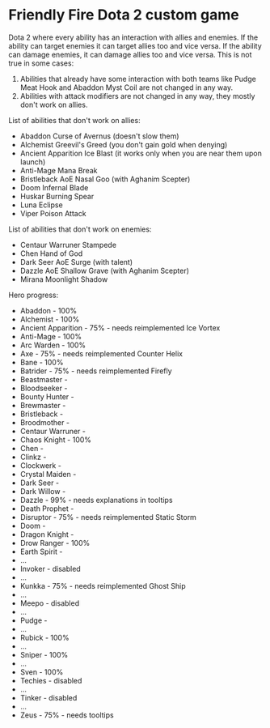 # Friendly Fire Dota 2 custom game
Dota 2 where every ability has an interaction with allies and enemies. If the ability can target enemies it can target allies too and vice versa. If the ability can damage enemies, it can damage allies too and vice versa. This is not true in some cases:

1) Abilities that already have some interaction with both teams like Pudge Meat Hook and Abaddon Myst Coil are not changed in any way.
2) Abilities with attack modifiers are not changed in any way, they mostly don't work on allies.

List of abilities that don't work on allies:
* Abaddon Curse of Avernus (doesn't slow them)
* Alchemist Greevil's Greed (you don't gain gold when denying)
* Ancient Apparition Ice Blast (it works only when you are near them upon launch)
* Anti-Mage Mana Break
* Bristleback AoE Nasal Goo (with Aghanim Scepter)
* Doom Infernal Blade
* Huskar Burning Spear
* Luna Eclipse
* Viper Poison Attack

List of abilities that don't work on enemies:
* Centaur Warruner Stampede
* Chen Hand of God
* Dark Seer AoE Surge (with talent)
* Dazzle AoE Shallow Grave (with Aghanim Scepter)
* Mirana Moonlight Shadow

Hero progress:

* Abaddon - 100%
* Alchemist - 100%
* Ancient Apparition - 75% - needs reimplemented Ice Vortex
* Anti-Mage - 100%
* Arc Warden - 100%
* Axe - 75% - needs reimplemented Counter Helix
* Bane - 100%
* Batrider - 75% - needs reimplemented Firefly
* Beastmaster -
* Bloodseeker - 
* Bounty Hunter - 
* Brewmaster - 
* Bristleback -
* Broodmother -
* Centaur Warruner - 
* Chaos Knight - 100%
* Chen - 
* Clinkz - 
* Clockwerk -
* Crystal Maiden -
* Dark Seer -
* Dark Willow - 
* Dazzle - 99% - needs explanations in tooltips
* Death Prophet - 
* Disruptor - 75% - needs reimplemented Static Storm
* Doom -
* Dragon Knight -
* Drow Ranger - 100%
* Earth Spirit -
* ...
* Invoker - disabled
* ...
* Kunkka - 75% - needs reimplemented Ghost Ship
* ...
* Meepo - disabled
* ...
* Pudge -
* ...
* Rubick - 100%
* ...
* Sniper - 100%
* ...
* Sven - 100%
* Techies - disabled
* ...
* Tinker - disabled
* ...
* Zeus - 75% - needs tooltips
